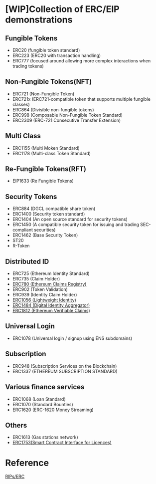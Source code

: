 # [WIP]Collection of ERC/EIP demonstrations

## Fungible Tokens

- ERC20 (fungible token standard)
- ERC223 (ERC20 with transaction handling)
- ERC777 (focused around allowing more complex interactions when trading tokens)

## Non-Fungible Tokens(NFT)

- ERC721 (Non-Fungible Token)
- ERC721x (ERC721-compatible token that supports multiple fungible classes)
- ERC864 (Divisible non-fungible tokens)
- ERC998 (Composable Non-Fungible Token Standard)
- ERC2309 (ERC-721 Consecutive Transfer Extension)

## Multi Class

- ERC1155 (Multi Moken Standard)
- ERC1178 (Multi-class Token Standard)

## Re-Fungible Tokens(RFT)

- EIP1633 (Re Fungible Tokens)

## Security Tokens

- ERC884 (DGCL compatible share token)
- ERC1400 (Security token standard)
- ERC1404 (An open source standard for security tokens)
- ERC1450 (A compatible security token for issuing and trading SEC-compliant securities)
- ERC1462 (Base Security Token)
- ST20
- R-Token

## Distributed ID

- ERC725 (Ethereum Identity Standard)
- ERC735 (Claim Holder)
- [ERC780 (Ethereum Claims Registry)](https://github.com/ethereum/EIPs/issues/780)
- ERC902 (Token Validation)
- ERC939 (Identity Claim Holder)
- [ERC1056 (Lightweight Identity)](https://github.com/ethereum/EIPs/issues/1056)
- [ERC1484 (Digital Identity Aggregator)](https://github.com/ethereum/EIPs/issues/1495)
- [ERC1812 (Ethereum Verifiable Claims)](https://github.com/ethereum/EIPs/blob/master/EIPS/eip-1812.md)

## Universal Login

- ERC1078 (Universal login / signup using ENS subdomains)

## Subscription

- ERC948 (Subscription Services on the Blockchain)
- ERC1337 (ETHEREUM SUBSCRIPTION STANDARD)

## Various finance services

- ERC1068 (Loan Standard)
- ERC1070 (Standard Bounties)
- ERC1620 (ERC-1620 Money Streaming)

## Others

- ERC1613 (Gas stations network)
- [ERC1753(Smart Contract Interface for Licences)](https://eips.ethereum.org/EIPS/eip-1753)

# Reference
[RIPs/ERC](https://eips.ethereum.org/erc)
